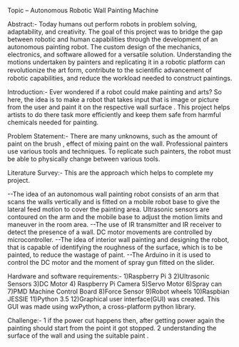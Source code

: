 
Topic – Autonomous Robotic Wall Painting Machine

Abstract:-
Today humans out perform robots in problem solving, adaptability, and creativity. The goal of this project was to bridge the gap between robotic and human capabilities through the development of an autonomous painting robot. The custom design of the mechanics, electronics, and software allowed for a versatile solution. Understanding the motions undertaken by painters and replicating it in a robotic platform can revolutionize the art form, contribute to the scientiﬁc advancement of robotic capabilities, and reduce the workload needed to construct paintings.


Introduction:-
Ever wondered if a robot could make painting and arts?  So here, the idea is to make a robot that takes input that is image or picture from the user and paint it on the respective wall surface . This project helps artists to do there task more efficiently and keep them safe from harmful chemicals needed for painting.  


Problem Statement:-
There are many unknowns, such as the amount of paint on the brush , effect of mixing paint on the wall.
Professional painters use various tools and techniques. To replicate such painters, the robot must be able to physically change between various tools.


Literature Survey:-
This are the approach which helps to complete my project.

--The idea of an autonomous wall painting robot consists of an arm that scans the walls vertically and is fitted on a mobile robot base to give the lateral feed motion to cover the painting area. Ultrasonic sensors are contoured on the arm and the mobile base to adjust the motion limits and maneuver in the room area.
--The use of IR transmitter and IR receiver to detect the presence of a wall. DC motor movements are controlled by microcontroller.
--The idea of interior wall painting and designing the robot, that is capable of identifying the roughness of the surface, which is to be painted, to reduce the wastage of paint.
--The Arduino in it is used to control the DC motor and the moment of spray gun fitted on the slider.


Hardware and software requirements:-
1)Raspberry Pi 3
2)Ultrasonic Sensors 
3)DC Motor
4) Raspberry Pi Camera 
5)Servo Motor 
6)Spray can
7)PMD Machine Control Board
8)Force Sensor
9)Robot wheels 
10)Raspbian JESSIE 
11)Python 3.5
12)Graphical user interface(GUI) was created. This GUI was made using wxPython, a cross-platform python library.


Challenge:-
1 if the power cut happens then, after getting power again the painting should start from the point it got stopped.
2 understanding the surface of the wall and using the suitable paint .
